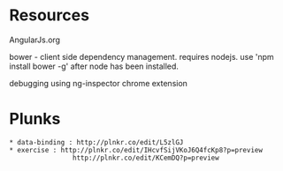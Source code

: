 Resources
===============

AngularJs.org

bower - client side dependency management. requires nodejs. use 'npm install bower -g' after node has been installed.

debugging using ng-inspector chrome extension

Plunks
=================

	* data-binding : http://plnkr.co/edit/L5zlGJ
	* exercise : http://plnkr.co/edit/IHcvfSijVKoJ6Q4fcKp8?p=preview
					http://plnkr.co/edit/KCemDQ?p=preview